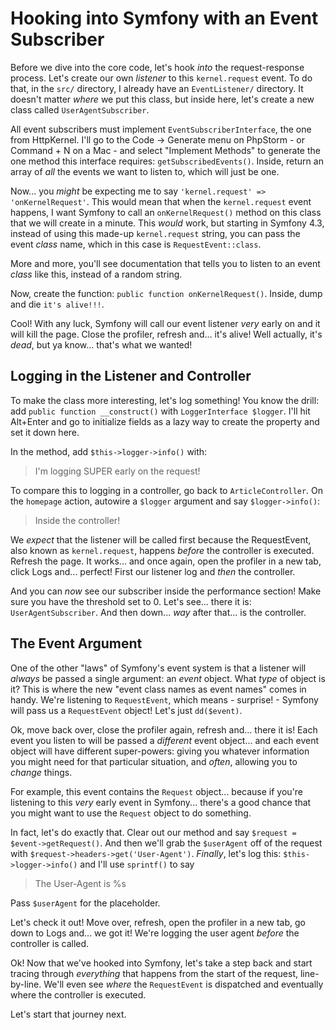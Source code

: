 # Hooking into Symfony with an Event Subscriber

Before we dive into the core code, let's hook *into* the request-response process.
Let's create our own *listener* to this `kernel.request` event. To do that, in the
`src/` directory, I already have an `EventListener/` directory. It doesn't matter
*where* we put this class, but inside here, let's create a new class called
`UserAgentSubscriber`.

All event subscribers must implement `EventSubscriberInterface`, the one from
HttpKernel. I'll go to the Code -> Generate menu on PhpStorm - or Command + N on
a Mac - and select "Implement Methods" to generate the one method this interface
requires: `getSubscribedEvents()`. Inside, return an array of *all* the events
we want to listen to, which will just be one.

Now... you *might* be expecting me to say `'kernel.request' => 'onKernelRequest'`.
This would mean that when the `kernel.request` event happens, I want Symfony to
call an `onKernelRequest()` method on this class that we will create in a minute.
This *would* work, but starting in Symfony 4.3, instead of using this made-up
`kernel.request` string, you can pass the event *class* name, which in this case
is `RequestEvent::class`.

More and more, you'll see documentation that tells you to listen to an event *class*
like this, instead of a random string.

Now, create the function: `public function onKernelRequest()`. Inside, dump and
die `it's alive!!!`.

Cool! With any luck, Symfony will call our event listener *very* early on and
it will kill the page. Close the profiler, refresh and... it's alive! Well
actually, it's *dead*, but ya know... that's what we wanted!

## Logging in the Listener and Controller

To make the class more interesting, let's log something! You know the drill:
add `public function __construct()` with `LoggerInterface $logger`. I'll hit
Alt+Enter and go to initialize fields as a lazy way to create the property and
set it down here.

In the method, add `$this->logger->info()` with:

> I'm logging SUPER early on the request!

To compare this to logging in a controller, go back to `ArticleController`.
On the `homepage` action, autowire a `$logger` argument and say `$logger->info()`:

> Inside the controller!

We *expect* that the listener will be called first because the RequestEvent,
also known as `kernel.request`, happens *before* the controller is executed.
Refresh the page. It works... and once again, open the profiler in a new tab, click
Logs and... perfect! First our listener log and *then* the controller.

And you can *now* see our subscriber inside the performance section! Make sure
you have the threshold set to 0. Let's see... there it is: `UserAgentSubscriber`.
And then down... *way* after that... is the controller.

## The Event Argument

One of the other "laws" of Symfony's event system is that a listener will *always*
be passed a single argument: an *event* object. What *type* of object is it?
This is where the new "event class names as event names" comes in handy. We're
listening to `RequestEvent`, which means - surprise! - Symfony will pass us a
`RequestEvent` object! Let's just `dd($event)`.

Ok, move back over, close the profiler again, refresh and... there it is! Each
event you listen to will be passed a *different* event object... and each event
object will have different super-powers: giving you whatever information you might
need for that particular situation, and *often*, allowing you to *change* things.

For example, this event contains the `Request` object... because if you're
listening to this *very* early event in Symfony... there's a good chance that
you might want to use the `Request` object to do something.

In fact, let's do exactly that. Clear out our method and say
`$request = $event->getRequest()`. And then we'll grab the `$userAgent` off of
the request with `$request->headers->get('User-Agent')`. *Finally*, let's log
this: `$this->logger->info()` and I'll use `sprintf()` to say

> The User-Agent is %s

Pass `$userAgent` for the placeholder.

Let's check it out! Move over, refresh, open the profiler in a new tab, go down to
Logs and... we got it! We're logging the user agent *before* the controller
is called.

Ok! Now that we've hooked into Symfony, let's take a step back and start tracing
through *everything* that happens from the start of the request, line-by-line.
We'll even see *where* the `RequestEvent` is dispatched and eventually where the
controller is executed.

Let's start that journey next.
